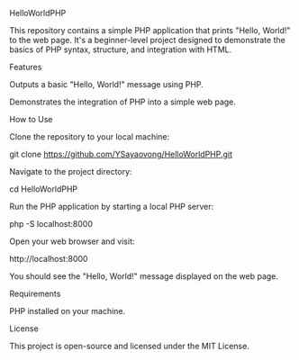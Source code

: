 HelloWorldPHP

This repository contains a simple PHP application that prints "Hello, World!" to the web page. It's a beginner-level project designed to demonstrate the basics of PHP syntax, structure, and integration with HTML.

Features

Outputs a basic "Hello, World!" message using PHP.

Demonstrates the integration of PHP into a simple web page.

How to Use

Clone the repository to your local machine:

git clone https://github.com/YSayaovong/HelloWorldPHP.git

Navigate to the project directory:

cd HelloWorldPHP

Run the PHP application by starting a local PHP server:

php -S localhost:8000

Open your web browser and visit:

http://localhost:8000

You should see the "Hello, World!" message displayed on the web page.

Requirements

PHP installed on your machine.

License

This project is open-source and licensed under the MIT License.
